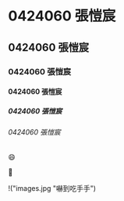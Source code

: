 # 0424060 張愷宸
## 0424060 張愷宸
### 0424060 張愷宸
#### 0424060 張愷宸
##### 0424060 張愷宸
###### 0424060 張愷宸

:smile:

:date:

!("images.jpg "嚇到吃手手")
